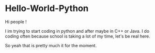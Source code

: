 # Hello-World-Python

Hi people !

I im trying to start coding in python and after maybe in C++ or Java.
I do coding often because school is taking a lot of my time, let's be real here.

So yeah that is pretty much it for the moment.
